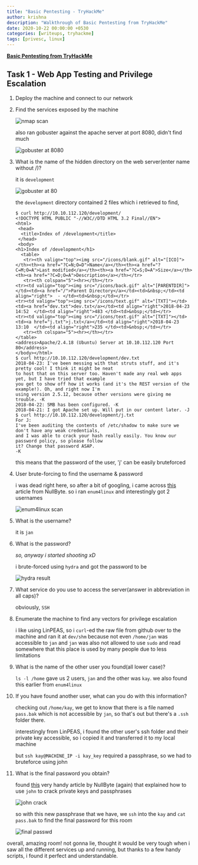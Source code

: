 ```yaml
---
title: "Basic Pentesting - TryHackMe"
author: krishna
description: "Walkthrough of Basic Pentesting from TryHackMe"
date: 2020-10-22 00:00:00 +0530
categories: [writeups, tryhackme]
tags: [privesc, linux]
---
```


**[Basic Pentesting from TryHackMe](https://tryhackme.com/room/basicpentestingjt)**

## Task 1 - Web App Testing and Privilege Escalation

1. Deploy the machine and connect to our network

2.  Find the services exposed by the machine

	![nmap scan](/assets/thm/basicpentest/basicpentest1.png)

	also ran gobuster against the apache server at port 8080, didn't find much

	![gobuster at 8080](/assets/thm/basicpentest/basicpentest3.png)

3. What is the name of the hidden directory on the web server(enter name without /)?

	it is `development`

	![gobuster at 80](/assets/thm/basicpentest/basicpentest2.png)

	the `development` directory contained 2 files which i retrieved to find,

	```terminal
	$ curl http://10.10.112.120/development/
	<!DOCTYPE HTML PUBLIC "-//W3C//DTD HTML 3.2 Final//EN">
	<html>
	 <head>
	  <title>Index of /development</title>
	 </head>
	 <body>
	<h1>Index of /development</h1>
	  <table>
	   <tr><th valign="top"><img src="/icons/blank.gif" alt="[ICO]"></th><th><a href="?C=N;O=D">Name</a></th><th><a href="?C=M;O=A">Last modified</a></th><th><a href="?C=S;O=A">Size</a></th><th><a href="?C=D;O=A">Description</a></th></tr>
	   <tr><th colspan="5"><hr></th></tr>
	<tr><td valign="top"><img src="/icons/back.gif" alt="[PARENTDIR]"></td><td><a href="/">Parent Directory</a></td><td>&nbsp;</td><td align="right">  - </td><td>&nbsp;</td></tr>
	<tr><td valign="top"><img src="/icons/text.gif" alt="[TXT]"></td><td><a href="dev.txt">dev.txt</a></td><td align="right">2018-04-23 14:52  </td><td align="right">483 </td><td>&nbsp;</td></tr>
	<tr><td valign="top"><img src="/icons/text.gif" alt="[TXT]"></td><td><a href="j.txt">j.txt</a></td><td align="right">2018-04-23 13:10  </td><td align="right">235 </td><td>&nbsp;</td></tr>
	   <tr><th colspan="5"><hr></th></tr>
	</table>
	<address>Apache/2.4.18 (Ubuntu) Server at 10.10.112.120 Port 80</address>
	</body></html>
	$ curl http://10.10.112.120/development/dev.txt
	2018-04-23: I've been messing with that struts stuff, and it's pretty cool! I think it might be neat
	to host that on this server too. Haven't made any real web apps yet, but I have tried that example
	you get to show off how it works (and it's the REST version of the example!). Oh, and right now I'm
	using version 2.5.12, because other versions were giving me trouble. -K
	2018-04-22: SMB has been configured. -K
	2018-04-21: I got Apache set up. Will put in our content later. -J
	$ curl http://10.10.112.120/development/j.txt
	For J:
	I've been auditing the contents of /etc/shadow to make sure we don't have any weak credentials,
	and I was able to crack your hash really easily. You know our password policy, so please follow
	it? Change that password ASAP.
	-K
	```

	this means that the password of the user, 'j' can be easily bruteforced

4.  User brute-forcing to find the username & password

	i was dead right here, so after a bit of googling, i came across [this](https://null-byte.wonderhowto.com/how-to/enumerate-smb-with-enum4linux-smbclient-0198049/) article from NullByte. so i ran `enum4linux` and interestingly got 2 usernames

	![enum4linux scan](/assets/thm/basicpentest/basicpentest4.png)

5. What is the username?

	it is `jan`

6. What is the password?

	*so, anyway i started shooting xD*

	i brute-forced using `hydra` and got the password to be

	![hydra result](/assets/thm/basicpentest/basicpentest5.png)

7.  What service do you use to access the server(answer in abbreviation in all caps)?

	obviously, `SSH`

8. Enumerate the machine to find any vectors for privilege escalation

	i like using LinPEAS, so i `curl`-ed the raw file from github over to the machine and ran it at `dev/shm` because not even `/home/jan` was accessible to `jan` and `jan` was also not allowed to use `sudo` and read somewhere that this place is used by many people due to less limitations

9. What is the name of the other user you found(all lower case)?

	`ls -l /home` gave us 2 users, `jan` and the other was `kay`. we also found this earlier from `enum4linux`

10. If you have found another user, what can you do with this information?

	checking out `/home/kay`, we get to know that there is a file named `pass.bak` which is not accessible by `jan`, so that's out but there's a `.ssh` folder there.

	interestingly from LinPEAS, i found the other user's ssh folder and their private key accessible, so i copied it and transferred it to my local machine

	but `ssh kay@MACHINE_IP -i kay_key` required a passphrase, so we had to bruteforce using john

11. What is the final password you obtain?

	found [this](https://null-byte.wonderhowto.com/how-to/crack-ssh-private-key-passwords-with-john-ripper-0302810/) very handy article by NullByte (again) that explained how to use `john` to crack private keys and passphrases

	![john crack](/assets/thm/basicpentest/basicpentest6.png)

	so with this new passphrase that we have, we `ssh` into the `kay` and `cat pass.bak` to find the final password for this room

	![final passwd](/assets/thm/basicpentest/basicpentest7.png)

overall, amazing room! not gonna lie, thought it would be very tough when i saw all the different services up and running, but thanks to a few handy scripts, i found it perfect and understandable.
